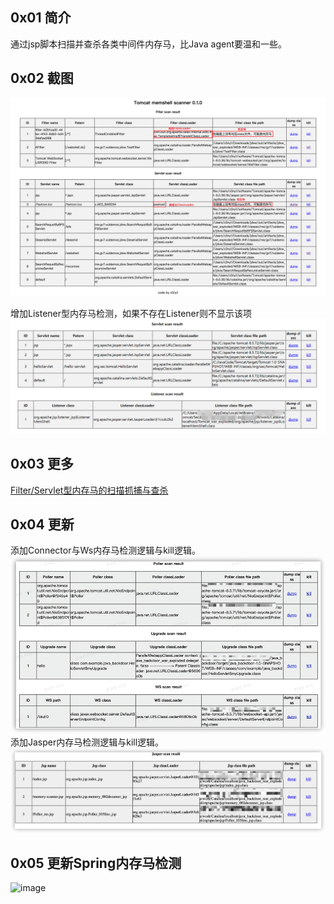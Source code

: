 ## 0x01 简介
通过jsp脚本扫描并查杀各类中间件内存马，比Java agent要温和一些。

## 0x02 截图
![](media/16620944080148/16620944510587.png)


增加Listener型内存马检测，如果不存在Listener则不显示该项
![](media/16620944080148/16620944607954.png)



## 0x03 更多
[Filter/Servlet型内存马的扫描抓捕与查杀](https://gv7.me/articles/2020/filter-servlet-type-memshell-scan-capture-and-kill/)

## 0x04 更新
添加Connector与Ws内存马检测逻辑与kill逻辑。
![1662094214956](media/16620944080148/1662094214956.jpg)
添加Jasper内存马检测逻辑与kill逻辑。
![Jasper](media/16620944080148/Jasper.png)

## 0x05 更新Spring内存马检测
![image](https://user-images.githubusercontent.com/38493337/194710147-39e512f7-4ab7-4731-a2f5-e486c00f58cd.png)
